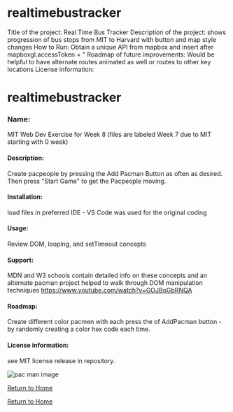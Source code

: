 # realtimebustracker
Title of the project: Real Time Bus Tracker
Description of the project: shows progression of bus stops from MIT to Harvard with button and map style changes
How to Run: Obtain a unique API from mapbox and insert after mapboxgl.accessToken =
	"
Roadmap of future improvements: Would be helpful to have alternate routes animated as well or routes to other key locations
License information: 
# realtimebustracker

### Name: 
MIT Web Dev Exercise for Week 8 (files are labeled Week 7 due to MIT starting with 0 week)

#### Description: 
Create pacpeople by pressing the Add Pacman Button as often as desired. Then press "Start Game" to get the Pacpeople moving.

#### Installation: 
load files in preferred IDE - VS Code was used for the original coding

#### Usage: 
Review DOM, looping, and setTimeout concepts

#### Support: 
MDN and W3 schools contain detailed info on these concepts and an alternate pacman project helped to walk through DOM manipulation techniques https://www.youtube.com/watch?v=GOJBoGbRNQA

#### Roadmap: 
Create different color pacmen with each press the of AddPacman button - by randomly creating a color hex code each time.

#### License information: 
see MIT license release in repository.

![pac man image](PacMan3.png "PacMan")

[Return to Home](https://scottbdavis.github.io/scottbdavis/)


[Return to Home](linkurl)
